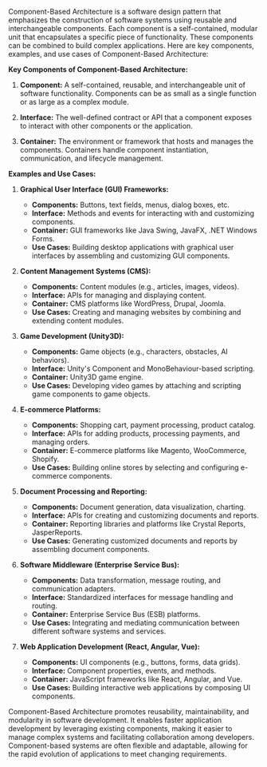 Component-Based Architecture is a software design pattern that emphasizes the construction of software systems using reusable and interchangeable components. Each component is a self-contained, modular unit that encapsulates a specific piece of functionality. These components can be combined to build complex applications. Here are key components, examples, and use cases of Component-Based Architecture:

**Key Components of Component-Based Architecture:**

1. **Component:** A self-contained, reusable, and interchangeable unit of software functionality. Components can be as small as a single function or as large as a complex module.
    
2. **Interface:** The well-defined contract or API that a component exposes to interact with other components or the application.
    
3. **Container:** The environment or framework that hosts and manages the components. Containers handle component instantiation, communication, and lifecycle management.
    

**Examples and Use Cases:**

1. **Graphical User Interface (GUI) Frameworks:**
    
    - **Components:** Buttons, text fields, menus, dialog boxes, etc.
    - **Interface:** Methods and events for interacting with and customizing components.
    - **Container:** GUI frameworks like Java Swing, JavaFX, .NET Windows Forms.
    - **Use Cases:** Building desktop applications with graphical user interfaces by assembling and customizing GUI components.
2. **Content Management Systems (CMS):**
    
    - **Components:** Content modules (e.g., articles, images, videos).
    - **Interface:** APIs for managing and displaying content.
    - **Container:** CMS platforms like WordPress, Drupal, Joomla.
    - **Use Cases:** Creating and managing websites by combining and extending content modules.
3. **Game Development (Unity3D):**
    
    - **Components:** Game objects (e.g., characters, obstacles, AI behaviors).
    - **Interface:** Unity's Component and MonoBehaviour-based scripting.
    - **Container:** Unity3D game engine.
    - **Use Cases:** Developing video games by attaching and scripting game components to game objects.
4. **E-commerce Platforms:**
    
    - **Components:** Shopping cart, payment processing, product catalog.
    - **Interface:** APIs for adding products, processing payments, and managing orders.
    - **Container:** E-commerce platforms like Magento, WooCommerce, Shopify.
    - **Use Cases:** Building online stores by selecting and configuring e-commerce components.
5. **Document Processing and Reporting:**
    
    - **Components:** Document generation, data visualization, charting.
    - **Interface:** APIs for creating and customizing documents and reports.
    - **Container:** Reporting libraries and platforms like Crystal Reports, JasperReports.
    - **Use Cases:** Generating customized documents and reports by assembling document components.
6. **Software Middleware (Enterprise Service Bus):**
    
    - **Components:** Data transformation, message routing, and communication adapters.
    - **Interface:** Standardized interfaces for message handling and routing.
    - **Container:** Enterprise Service Bus (ESB) platforms.
    - **Use Cases:** Integrating and mediating communication between different software systems and services.
7. **Web Application Development (React, Angular, Vue):**
    
    - **Components:** UI components (e.g., buttons, forms, data grids).
    - **Interface:** Component properties, events, and methods.
    - **Container:** JavaScript frameworks like React, Angular, and Vue.
    - **Use Cases:** Building interactive web applications by composing UI components.

Component-Based Architecture promotes reusability, maintainability, and modularity in software development. It enables faster application development by leveraging existing components, making it easier to manage complex systems and facilitating collaboration among developers. Component-based systems are often flexible and adaptable, allowing for the rapid evolution of applications to meet changing requirements.